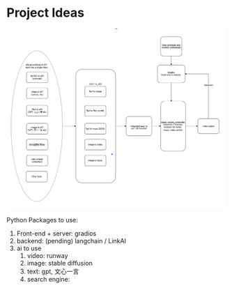 # Project Ideas

![](<.gitbook/assets/image (2).png>)

Python Packages to use:

1. Front-end + server: gradios
2. backend: (pending) langchain / LinkAI
3. ai to use
   1. video: runway
   2. image: stable diffusion
   3. text: gpt, 文心一言
   4. search engine: &#x20;
